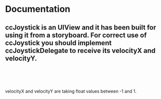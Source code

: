Documentation
=============

ccJoystick is an UIView and it has been built for using it from a storyboard. For correct use of ccJoystick you should implement ccJoystickDelegate to receive its velocityX and velocityY.
----------------------------------------------------------------------------------------------------------------------------------------------------------------------------------------

<br></br><br></br>
velocityX and velocityY are taking float values between -1 and 1.

